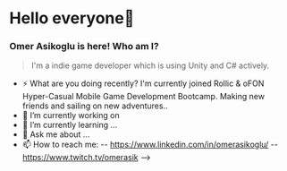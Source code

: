 # Hello everyone👋
### Omer Asikoglu is here! Who am I?
>I'm a indie game developer which is using Unity and C# actively.
- ⚡ What are you doing recently?
I'm currently joined Rollic & oFON Hyper-Casual Mobile Game Development Bootcamp. Making new friends and sailing on new adventures..
- 🔭 I’m currently working on
- 🌱 I’m currently learning ... 
- 💬 Ask me about ...
- 📫 How to reach me:
-- https://www.linkedin.com/in/omerasikoglu/
-- https://www.twitch.tv/omerasik
-->

